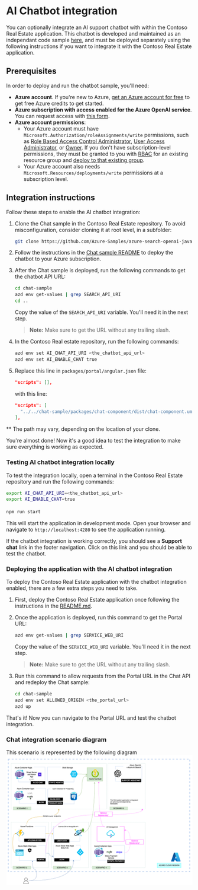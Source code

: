 # AI Chatbot integration

You can optionally integrate an AI support chatbot with within the Contoso Real Estate application. 
This chatbot is developed and maintained as an independant code sample [here](https://github.com/Azure-Samples/azure-search-openai-javascript), and must be deployed separately using the following instructions if you want to integrate it with the Contoso Real Estate application.

## Prerequisites

In order to deploy and run the chatbot sample, you'll need:

- **Azure account**. If you're new to Azure, [get an Azure account for free](https://learn.microsoft.com/azure/search/search-what-is-azure-search) to get free Azure credits to get started.
- **Azure subscription with access enabled for the Azure OpenAI service**. You can request access with [this form](https://aka.ms/oaiapply).
- **Azure account permissions**:
  - Your Azure account must have `Microsoft.Authorization/roleAssignments/write` permissions, such as [Role Based Access Control Administrator](https://learn.microsoft.com/azure/role-based-access-control/built-in-roles#role-based-access-control-administrator-preview), [User Access Administrator](https://learn.microsoft.com/azure/role-based-access-control/built-in-roles#user-access-administrator), or [Owner](https://learn.microsoft.com/azure/role-based-access-control/built-in-roles#owner). If you don't have subscription-level permissions, they must be granted to you with [RBAC](https://learn.microsoft.com/azure/role-based-access-control/built-in-roles#role-based-access-control-administrator-preview) for an existing resource group and [deploy to that existing group](#existing-resource-group).
  - Your Azure account also needs `Microsoft.Resources/deployments/write` permissions at a subscription level.

## Integration instructions

Follow these steps to enable the AI chatbot integration:

1. Clone the Chat sample in the Contoso Real Estate repository. To avoid misconfiguration, consider cloning it at root level, in a subfolder:

    ```bash
    git clone https://github.com/Azure-Samples/azure-search-openai-javascript.git chat-sample
    ```

2. Follow the instructions in the [Chat sample README](https://github.com/Azure-Samples/azure-search-openai-javascript#azure-deployment) to deploy the chatbot to your Azure subscription.

3. After the Chat sample is deployed, run the following commands to get the chatbot API URL:
    ```bash
    cd chat-sample
    azd env get-values | grep SEARCH_API_URI
    cd ..
    ```

    Copy the value of the `SEARCH_API_URI` variable. You'll need it in the next step.

    > **Note:** Make sure to get the URL without any trailing slash.

4. In the Contoso Real estate repository, run the following commands:

    ```bash
    azd env set AI_CHAT_API_URI <the_chatbot_api_url>
    azd env set AI_ENABLE_CHAT true
    ```

5. Replace this line in `packages/portal/angular.json` file:

    ```json
    "scripts": [],
    ```

    with this line:

    ```json
    "scripts": [
      "../../chat-sample/packages/chat-component/dist/chat-component.umd.cjs"
    ],
    ```
** The path may vary, depending on the location of your clone.

You're almost done! Now it's a good idea to test the integration to make sure everything is working as expected.

### Testing AI chatbot integration locally

To test the integration locally, open a terminal in the Contoso Real Estate repository and run the following commands:

```bash
export AI_CHAT_API_URI=<the_chatbot_api_url>
export AI_ENABLE_CHAT=true

npm run start
```

This will start the application in development mode. Open your browser and navigate to `http://localhost:4280` to see the application running.

If the chatbot integration is working correctly, you should see a **Support chat** link in the footer navigation. Click on this link and you should be able to test the chatbot.

### Deploying the application with the AI chatbot integration

To deploy the Contoso Real Estate application with the chatbot integration enabled, there are a few extra steps you need to take.

1. First, deploy the Contoso Real Estate application once following the instructions in the [README.md](../README.md#deploy-to-azure).

2. Once the application is deployed, run this command to get the Portal URL:

    ```bash
    azd env get-values | grep SERVICE_WEB_URI
    ```

    Copy the value of the `SERVICE_WEB_URI` variable. You'll need it in the next step.

    > **Note:** Make sure to get the URL without any trailing slash.

3. Run this command to allow requests from the Portal URL in the Chat API and redeploy the Chat sample:
  
    ```bash
    cd chat-sample
    azd env set ALLOWED_ORIGIN <the_portal_url>
    azd up
    ```

That's it! Now you can navigate to the Portal URL and test the chatbot integration.

### Chat integration scenario diagram

This scenario is represented by the following diagram
![Contoso Real Estate Chat Integration - Scenario 5](../assets/scenarios/scenario5.png)
